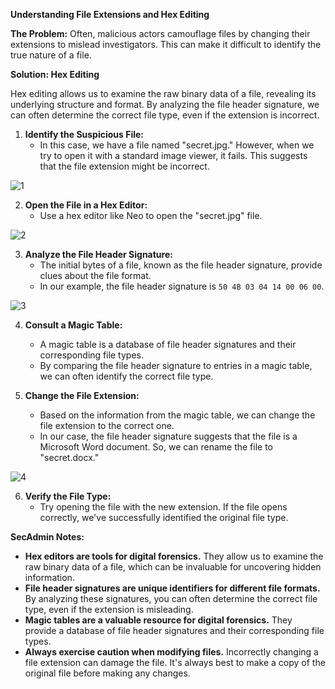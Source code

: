 **Understanding File Extensions and Hex Editing**

**The Problem:**
Often, malicious actors camouflage files by changing their extensions to mislead investigators. This can make it difficult to identify the true nature of a file. 

**Solution: Hex Editing**

Hex editing allows us to examine the raw binary data of a file, revealing its underlying structure and format. By analyzing the file header signature, we can often determine the correct file type, even if the extension is incorrect. 

1. **Identify the Suspicious File:**
   - In this case, we have a file named "secret.jpg." However, when we try to open it with a standard image viewer, it fails. This suggests that the file extension might be incorrect.

![1](https://github.com/user-attachments/assets/6f4b3fc8-0408-4d85-b02c-0a8d71a4b399)

2. **Open the File in a Hex Editor:**
   - Use a hex editor like Neo to open the "secret.jpg" file. 

![2](https://github.com/user-attachments/assets/ea17d55f-9b38-4264-95b7-a5af5ca424e2)

3. **Analyze the File Header Signature:**
   - The initial bytes of a file, known as the file header signature, provide clues about the file format.
   - In our example, the file header signature is `50 4B 03 04 14 00 06 00`.

![3](https://github.com/user-attachments/assets/f2908d4c-a2bc-48ed-bb82-6bef9972cc98)

4. **Consult a Magic Table:**
   - A magic table is a database of file header signatures and their corresponding file types.
   - By comparing the file header signature to entries in a magic table, we can often identify the correct file type.

5. **Change the File Extension:**
   - Based on the information from the magic table, we can change the file extension to the correct one. 
   - In our case, the file header signature suggests that the file is a Microsoft Word document. So, we can rename the file to "secret.docx."

![4](https://github.com/user-attachments/assets/958248a9-f1c2-485e-b418-f137466e1a00)

6. **Verify the File Type:**
   - Try opening the file with the new extension. If the file opens correctly, we've successfully identified the original file type.

**SecAdmin Notes:**

- **Hex editors are tools for digital forensics.** They allow us to examine the raw binary data of a file, which can be invaluable for uncovering hidden information.
- **File header signatures are unique identifiers for different file formats.** By analyzing these signatures, you can often determine the correct file type, even if the extension is misleading.
- **Magic tables are a valuable resource for digital forensics.** They provide a database of file header signatures and their corresponding file types.
- **Always exercise caution when modifying files.** Incorrectly changing a file extension can damage the file. It's always best to make a copy of the original file before making any changes.

